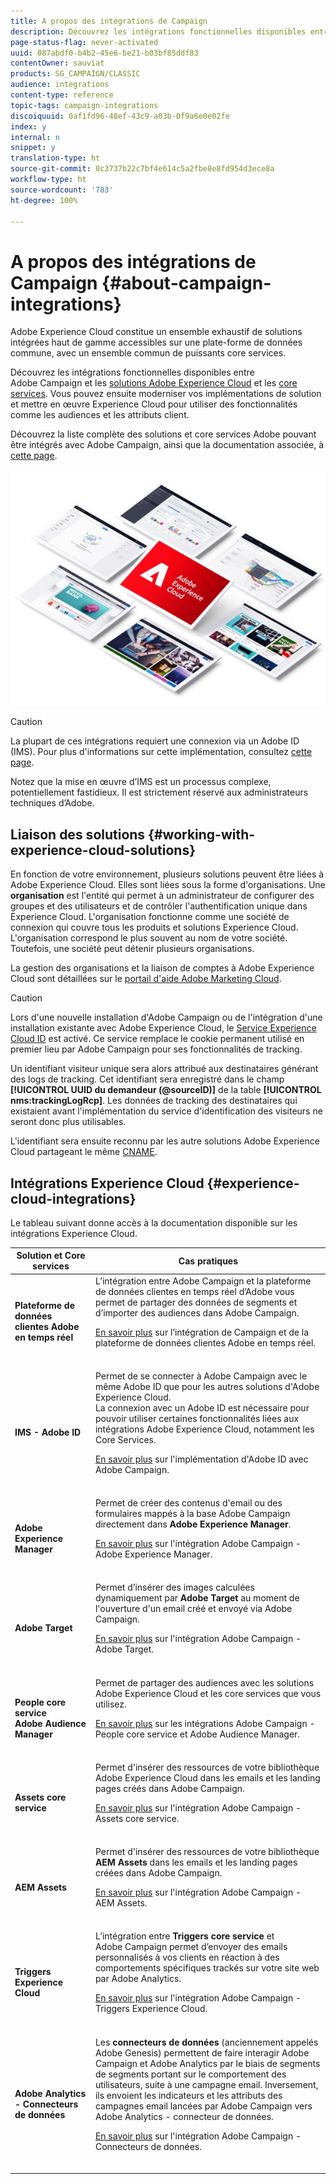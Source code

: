 ```yaml
---
title: A propos des intégrations de Campaign
description: Découvrez les intégrations fonctionnelles disponibles entre la version actuelle d'Adobe Campaign et les solutions Adobe Experience Cloud.
page-status-flag: never-activated
uuid: 087abdf0-b4b2-45e6-be21-b03bf85ddf83
contentOwner: sauviat
products: SG_CAMPAIGN/CLASSIC
audience: integrations
content-type: reference
topic-tags: campaign-integrations
discoiquuid: 0af1fd96-48ef-43c9-a03b-0f9a6e0e02fe
index: y
internal: n
snippet: y
translation-type: ht
source-git-commit: 0c3737b22c7bf4e614c5a2fbe8e8fd954d3ece8a
workflow-type: ht
source-wordcount: '783'
ht-degree: 100%

---
```



# A propos des intégrations de Campaign {#about-campaign-integrations}

Adobe Experience Cloud constitue un ensemble exhaustif de solutions intégrées haut de gamme accessibles sur une plate-forme de données commune, avec un ensemble commun de puissants core services.

Découvrez les intégrations fonctionnelles disponibles entre Adobe Campaign et les [solutions Adobe Experience Cloud](https://docs.adobe.com/content/help/fr-FR/core-services/interface/marketing-cloud-integrations.html) et les [core services](https://docs.adobe.com/content/help/fr-FR/core-services/interface/about-core-services/core-services.html). Vous pouvez ensuite moderniser vos implémentations de solution et mettre en œuvre Experience Cloud pour utiliser des fonctionnalités comme les audiences et les attributs client.

Découvrez la liste complète des solutions et core services Adobe pouvant être intégrés avec Adobe Campaign, ainsi que la documentation associée, à [cette page](#experience-cloud-integrations).

![](assets/ExCloud-solutions.png)


>[!CAUTION]
>
>La plupart de ces intégrations requiert une connexion via un Adobe ID (IMS). Pour plus d&#39;informations sur cette implémentation, consultez [cette page](../../integrations/using/about-adobe-id.md).
>
>Notez que la mise en œuvre d’IMS est un processus complexe, potentiellement fastidieux. Il est strictement réservé aux administrateurs techniques d’Adobe.

## Liaison des solutions {#working-with-experience-cloud-solutions}

En fonction de votre environnement, plusieurs solutions peuvent être liées à Adobe Experience Cloud. Elles sont liées sous la forme d&#39;organisations. Une **organisation** est l&#39;entité qui permet à un administrateur de configurer des groupes et des utilisateurs et de contrôler l&#39;authentification unique dans Experience Cloud. L&#39;organisation fonctionne comme une société de connexion qui couvre tous les produits et solutions Experience Cloud. L&#39;organisation correspond le plus souvent au nom de votre société. Toutefois, une société peut détenir plusieurs organisations.

La gestion des organisations et la liaison de comptes à Adobe Experience Cloud sont détaillées sur le [portail d&#39;aide Adobe Marketing Cloud](https://docs.adobe.com/content/help/fr-FR/core-services/interface/manage-users-and-products/organizations.html).

>[!CAUTION]
>
>Lors d&#39;une nouvelle installation d&#39;Adobe Campaign ou de l&#39;intégration d&#39;une installation existante avec Adobe Experience Cloud, le [Service Experience Cloud ID](https://docs.adobe.com/content/help/fr-FR/id-service/using/home.html) est activé. Ce service remplace le cookie permanent utilisé en premier lieu par Adobe Campaign pour ses fonctionnalités de tracking.
>
>Un identifiant visiteur unique sera alors attribué aux destinataires générant des logs de tracking. Cet identifiant sera enregistré dans le champ **[!UICONTROL UUID du demandeur (@sourceID)]** de la table **[!UICONTROL nms:trackingLogRcp]**. Les données de tracking des destinataires qui existaient avant l&#39;implémentation du service d&#39;identification des visiteurs ne seront donc plus utilisables.
>
>L&#39;identifiant sera ensuite reconnu par les autre solutions Adobe Experience Cloud partageant le même [CNAME](https://docs.adobe.com/content/help/fr-FR/id-service/using/reference/analytics-reference/cname.html).

## Intégrations Experience Cloud {#experience-cloud-integrations}

Le tableau suivant donne accès à la documentation disponible sur les intégrations Experience Cloud.

<table> 
 <thead> 
  <tr> 
   <th> Solution et Core services<br /> </th> 
   <th> Cas pratiques<br /> </th> 
  </tr> 
 </thead> 
 <tbody> 
  <tr> 
   <td> <strong>Plateforme de données clientes Adobe en temps réel</strong><br /> </td> 
   <td> L’intégration entre Adobe Campaign et la plateforme de données clientes en temps réel d’Adobe vous permet de partager des données de segments et d’importer des audiences dans Adobe Campaign.<br /> <p><a href="https://docs.adobe.com/content/help/fr-FR/experience-platform/rtcdp/destinations/destinations-cat/adobe-destinations/adobe-campaign-destination.html">En savoir plus</a> sur l’intégration de Campaign et de la plateforme de données clientes Adobe en temps réel.</p><br /> </td> 
  </tr> 
  <tr> 
   <td> <strong>IMS - Adobe ID</strong><br /> </td> 
   <td> Permet de se connecter à Adobe Campaign avec le même Adobe ID que pour les autres solutions d'Adobe Experience Cloud.<br /> La connexion avec un Adobe ID est nécessaire pour pouvoir utiliser certaines fonctionnalités liées aux intégrations Adobe Experience Cloud, notamment les Core Services.<br /> <p><a href="../../integrations/using/about-adobe-id.md">En savoir plus</a> sur l'implémentation d'Adobe ID avec Adobe Campaign.</p><br /> </td> 
  </tr> 
  <tr> 
   <td> <strong>Adobe Experience Manager</strong><br /> </td> 
   <td> Permet de créer des contenus d'email ou des formulaires mappés à la base Adobe Campaign directement dans <strong>Adobe Experience Manager</strong>.<br /> <p><a href="../../integrations/using/about-adobe-experience-manager.md">En savoir plus</a> sur l'intégration Adobe Campaign - Adobe Experience Manager.</p><br /> </td> 
  </tr> 
  <tr> 
   <td> <strong>Adobe Target</strong><br /> </td> 
   <td> Permet d’insérer des images calculées dynamiquement par <strong>Adobe Target</strong> au moment de l'ouverture d'un email créé et envoyé via Adobe Campaign.<br /> <p><a href="../../integrations/using/integrating-with-adobe-target.md">En savoir plus</a> sur l'intégration Adobe Campaign - Adobe Target.</p><br /> </td> 
  </tr> 
  <tr> 
   <td> <strong>People core service</strong><br /> <strong>Adobe Audience Manager</strong><br /> </td> 
   <td> Permet de partager des audiences avec les solutions Adobe Experience Cloud et les core services que vous utilisez.<br /> <p><a href="../../integrations/using/sharing-audiences-with-adobe-experience-cloud.md">En savoir plus</a> sur les intégrations Adobe Campaign - People core service et Adobe Audience Manager.</p><br /> </td> 
  </tr> 
  <tr> 
   <td> <strong>Assets core service</strong><br /> </td> 
   <td> Permet d'insérer des ressources de votre bibliothèque Adobe Experience Cloud dans les emails et les landing pages créés dans Adobe Campaign.<br /> <p><a href="../../integrations/using/configuring-access-to-assets.md#integrating-with-experience-cloud-assets">En savoir plus</a> sur l'intégration Adobe Campaign - Assets core service.</p><br /> </td> 
  </tr> 
  <tr> 
   <td> <strong>AEM Assets</strong><br /> </td> 
   <td> Permet d'insérer des ressources de votre bibliothèque <strong>AEM Assets</strong> dans les emails et les landing pages créées dans Adobe Campaign.<br /> <p><a href="../../integrations/using/configuring-access-to-assets.md#integrating-with-aem-assets">En savoir plus</a> sur l'intégration Adobe Campaign - AEM Assets.</p><br /> </td> 
  </tr> 
  <tr> 
   <td> <strong>Triggers Experience Cloud</strong><br /> </td> 
   <td> L’intégration entre <strong>Triggers core service</strong> et Adobe Campaign permet d’envoyer des emails personnalisés à vos clients en réaction à des comportements spécifiques trackés sur votre site web par Adobe Analytics.<br /> <p><a href="https://helpx.adobe.com/fr/campaign/kb/triggers-and-campaign.html">En savoir plus</a> sur l'intégration Adobe Campaign - Triggers Experience Cloud.</p><br /> </td> 
  </tr> 
  <tr> 
   <td> <strong>Adobe Analytics - Connecteurs de données</strong><br /> </td> 
   <td> Les <strong>connecteurs de données</strong> (anciennement appelés Adobe Genesis) permettent de faire interagir Adobe Campaign et Adobe Analytics par le biais de segments de segments portant sur le comportement des utilisateurs, suite à une campagne email. Inversement, ils envoient les indicateurs et les attributs des campagnes email lancées par Adobe Campaign vers Adobe Analytics - connecteur de données.<br /> <p><a href="../../platform/using/adobe-analytics-data-connector.md">En savoir plus</a> sur l'intégration Adobe Campaign - Connecteurs de données.</p><br /> </td> 
  </tr> 
 </tbody> 
</table>

